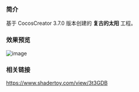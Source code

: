 ### 简介
基于 CocosCreator 3.7.0 版本创建的 **复古的太阳** 工程。

### 效果预览
![image](../../../gif/202208/2022081502.gif)

### 相关链接
https://www.shadertoy.com/view/3t3GDB